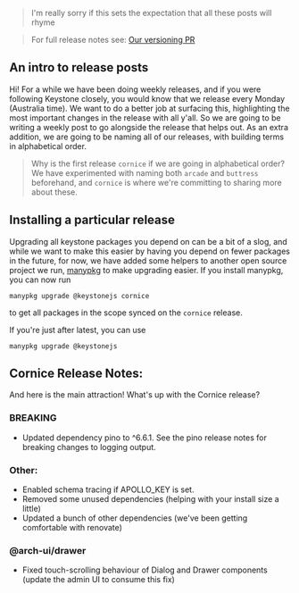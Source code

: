 <!--[meta]
section: blog
title: New Release - Cornice (21/9/20)
date: 2020-09-21
author: Noviny
order: 2
tags: release
[meta]-->

> I'm really sorry if this sets the expectation that all these posts will rhyme

> For full release notes see: [Our versioning PR](https://github.com/keystonejs/keystone/pull/3642)

## An intro to release posts

Hi! For a while we have been doing weekly releases, and if you were following Keystone closely, you would know that we release every Monday (Australia time). We want to do a better job at surfacing this, highlighting the most important changes in the release with all y'all. So we are going to be writing a weekly post to go alongside the release that helps out. As an extra addition, we are going to be naming all of our releases, with building terms in alphabetical order.

> Why is the first release `cornice` if we are going in alphabetical order? We have experimented with naming both `arcade` and `buttress` beforehand, and `cornice` is where we're committing to sharing more about these.

## Installing a particular release

Upgrading all keystone packages you depend on can be a bit of a slog, and while we want to make this easier by having you depend on fewer packages in the future, for now, we have added some helpers to another open source project we run, [manypkg](https://www.npmjs.com/package/@manypkg/cli#manypkg-upgrade-packagename-tag-or-version) to make upgrading easier. If you install manypkg, you can now run

```
manypkg upgrade @keystonejs cornice
```

to get all packages in the scope synced on the `cornice` release.

If you're just after latest, you can use

```
manypkg upgrade @keystonejs
```

## Cornice Release Notes:

And here is the main attraction! What's up with the Cornice release?

### BREAKING

- Updated dependency pino to ^6.6.1. See the pino release notes for breaking changes to logging output.

### Other:

- Enabled schema tracing if APOLLO_KEY is set.
- Removed some unused dependencies (helping with your install size a little)
- Updated a bunch of other dependencies (we've been getting comfortable with renovate)

### @arch-ui/drawer

- Fixed touch-scrolling behaviour of Dialog and Drawer components (update the admin UI to consume this fix)
